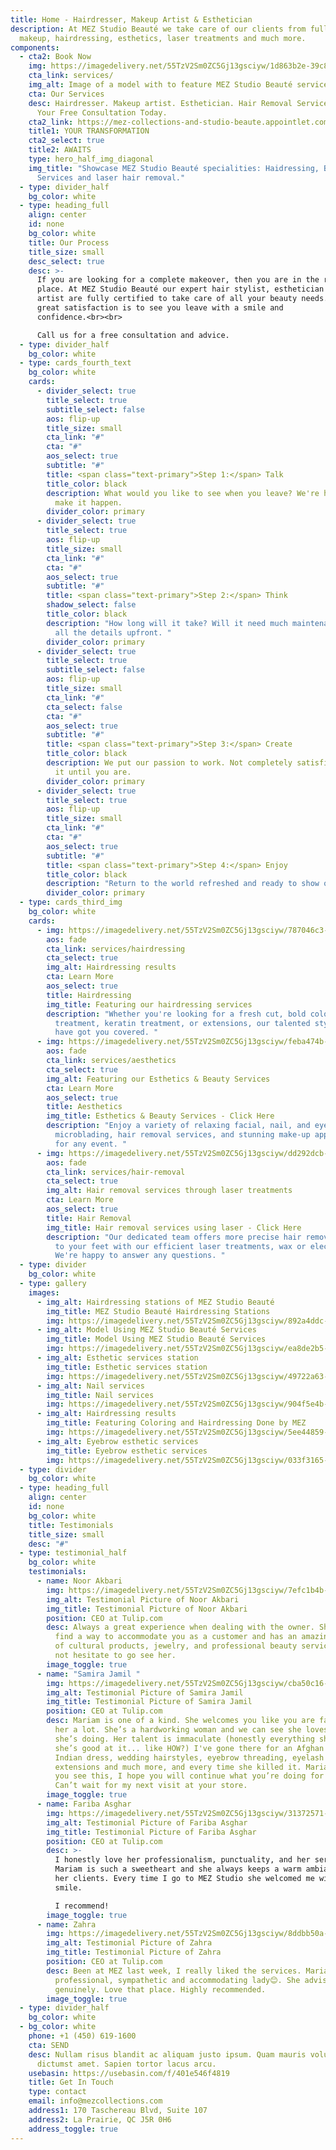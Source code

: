 ```yaml
---
title: Home - Hairdresser, Makeup Artist & Esthetician
description: At MEZ Studio Beauté we take care of our clients from full glam
  makeup, hairdressing, esthetics, laser treatments and much more.
components:
  - cta2: Book Now
    img: https://imagedelivery.net/55TzV2Sm0ZC5Gj13gsciyw/1d863b2e-39c8-4cd7-c598-164a507e8b00/HeroBackground
    cta_link: services/
    img_alt: Image of a model with to feature MEZ Studio Beauté services
    cta: Our Services
    desc: Hairdresser. Makeup artist. Esthetician. Hair Removal Services.<br> Get
      Your Free Consultation Today.
    cta2_link: https://mez-collections-and-studio-beaute.appointlet.com/
    title1: YOUR TRANSFORMATION
    cta2_select: true
    title2: AWAITS
    type: hero_half_img_diagonal
    img_title: "Showcase MEZ Studio Beauté specialities: Haidressing, Beauty
      Services and laser hair removal."
  - type: divider_half
    bg_color: white
  - type: heading_full
    align: center
    id: none
    bg_color: white
    title: Our Process
    title_size: small
    desc_select: true
    desc: >-
      If you are looking for a complete makeover, then you are in the right
      place. At MEZ Studio Beauté our expert hair stylist, esthetician makeup
      artist are fully certified to take care of all your beauty needs. Our
      great satisfaction is to see you leave with a smile and
      confidence.<br><br>

      Call us for a free consultation and advice.
  - type: divider_half
    bg_color: white
  - type: cards_fourth_text
    bg_color: white
    cards:
      - divider_select: true
        title_select: true
        subtitle_select: false
        aos: flip-up
        title_size: small
        cta_link: "#"
        cta: "#"
        aos_select: true
        subtitle: "#"
        title: <span class="text-primary">Step 1:</span> Talk
        title_color: black
        description: What would you like to see when you leave? We're here to listen and
          make it happen.
        divider_color: primary
      - divider_select: true
        title_select: true
        aos: flip-up
        title_size: small
        cta_link: "#"
        cta: "#"
        aos_select: true
        subtitle: "#"
        title: <span class="text-primary">Step 2:</span> Think
        shadow_select: false
        title_color: black
        description: "How long will it take? Will it need much maintenance? We give you
          all the details upfront. "
        divider_color: primary
      - divider_select: true
        title_select: true
        subtitle_select: false
        aos: flip-up
        title_size: small
        cta_link: "#"
        cta_select: false
        cta: "#"
        aos_select: true
        subtitle: "#"
        title: <span class="text-primary">Step 3:</span> Create
        title_color: black
        description: We put our passion to work. Not completely satisfied? We'll modify
          it until you are.
        divider_color: primary
      - divider_select: true
        title_select: true
        aos: flip-up
        title_size: small
        cta_link: "#"
        cta: "#"
        aos_select: true
        subtitle: "#"
        title: <span class="text-primary">Step 4:</span> Enjoy
        title_color: black
        description: "Return to the world refreshed and ready to show off your new look. "
        divider_color: primary
  - type: cards_third_img
    bg_color: white
    cards:
      - img: https://imagedelivery.net/55TzV2Sm0ZC5Gj13gsciyw/787046c3-89b4-4eb2-f7c8-19cbe544fc00/Square400px
        aos: fade
        cta_link: services/hairdressing
        cta_select: true
        img_alt: Hairdressing results
        cta: Learn More
        aos_select: true
        title: Hairdressing
        img_title: Featuring our hairdressing services
        description: "Whether you're looking for a fresh cut, bold colouring, root
          treatment, keratin treatment, or extensions, our talented stylists
          have got you covered. "
      - img: https://imagedelivery.net/55TzV2Sm0ZC5Gj13gsciyw/feba474b-77b0-4a11-55b4-50345bdc1000/Square400px
        aos: fade
        cta_link: services/aesthetics
        cta_select: true
        img_alt: Featuring our Esthetics & Beauty Services
        cta: Learn More
        aos_select: true
        title: Aesthetics
        img_title: Esthetics & Beauty Services - Click Here
        description: "Enjoy a variety of relaxing facial, nail, and eyelash treatments,
          microblading, hair removal services, and stunning make-up applications
          for any event. "
      - img: https://imagedelivery.net/55TzV2Sm0ZC5Gj13gsciyw/dd292dcb-cf6b-4873-6ab4-b124fe63e300/Square400px
        aos: fade
        cta_link: services/hair-removal
        cta_select: true
        img_alt: Hair removal services through laser treatments
        cta: Learn More
        aos_select: true
        title: Hair Removal
        img_title: Hair removal services using laser - Click Here
        description: "Our dedicated team offers more precise hair removal from your head
          to your feet with our efficient laser treatments, wax or electrolyses.
          We're happy to answer any questions. "
  - type: divider
    bg_color: white
  - type: gallery
    images:
      - img_alt: Hairdressing stations of MEZ Studio Beauté
        img_title: MEZ Studio Beauté Hairdressing Stations
        img: https://imagedelivery.net/55TzV2Sm0ZC5Gj13gsciyw/892a4ddc-2903-4519-7dd4-9d22e4e54f00/SquareDesktop
      - img_alt: Model Using MEZ Studio Beauté Services
        img_title: Model Using MEZ Studio Beauté Services
        img: https://imagedelivery.net/55TzV2Sm0ZC5Gj13gsciyw/ea8de2b5-f9fd-4676-4e3b-c62980125400/SquareDesktop
      - img_alt: Esthetic services station
        img_title: Esthetic services station
        img: https://imagedelivery.net/55TzV2Sm0ZC5Gj13gsciyw/49722a63-1241-4c6c-3247-deda0eb61500/SquareDesktop
      - img_alt: Nail services
        img_title: Nail services
        img: https://imagedelivery.net/55TzV2Sm0ZC5Gj13gsciyw/904f5e4b-12ab-4b94-cdda-76f43c73d700/SquareDesktop
      - img_alt: Hairdressing results
        img_title: Featuring Coloring and Hairdressing Done by MEZ
        img: https://imagedelivery.net/55TzV2Sm0ZC5Gj13gsciyw/5ee44859-466c-4f33-a365-0f787cfeee00/SquareDesktop
      - img_alt: Eyebrow esthetic services
        img_title: Eyebrow esthetic services
        img: https://imagedelivery.net/55TzV2Sm0ZC5Gj13gsciyw/033f3165-5fdb-49fb-e7c6-4ffb548fb900/SquareDesktop
  - type: divider
    bg_color: white
  - type: heading_full
    align: center
    id: none
    bg_color: white
    title: Testimonials
    title_size: small
    desc: "#"
  - type: testimonial_half
    bg_color: white
    testimonials:
      - name: Noor Akbari
        img: https://imagedelivery.net/55TzV2Sm0ZC5Gj13gsciyw/7efc1b4b-e959-4fa7-2965-04f178744d00/TestimonialBubble
        img_alt: Testimonial Picture of Noor Akbari
        img_title: Testimonial Picture of Noor Akbari
        position: CEO at Tulip.com
        desc: Always a great experience when dealing with the owner. She will always
          find a way to accommodate you as a customer and has an amazing variety
          of cultural products, jewelry, and professional beauty services. Do
          not hesitate to go see her.
        image_toggle: true
      - name: "Samira Jamil "
        img: https://imagedelivery.net/55TzV2Sm0ZC5Gj13gsciyw/cba50c16-7dc7-4be3-6352-bec4d6e01900/TestimonialBubble
        img_alt: Testimonial Picture of Samira Jamil
        img_title: Testimonial Picture of Samira Jamil
        position: CEO at Tulip.com
        desc: Mariam is one of a kind. She welcomes you like you are family; I admire
          her a lot. She’s a hardworking woman and we can see she loves what
          she’s doing. Her talent is immaculate (honestly everything she does,
          she’s good at it... like HOW?) I've gone there for an Afghan dress,
          Indian dress, wedding hairstyles, eyebrow threading, eyelash
          extensions and much more, and every time she killed it. Mariam jan, if
          you see this, I hope you will continue what you’re doing for ever!!
          Can’t wait for my next visit at your store.
        image_toggle: true
      - name: Fariba Asghar
        img: https://imagedelivery.net/55TzV2Sm0ZC5Gj13gsciyw/31372571-bdc7-4867-1275-6bc604b4be00/TestimonialBubble
        img_alt: Testimonial Picture of Fariba Asghar
        img_title: Testimonial Picture of Fariba Asghar
        position: CEO at Tulip.com
        desc: >-
          I honestly love her professionalism, punctuality, and her services.
          Mariam is such a sweetheart and she always keeps a warm ambiance for
          her clients. Every time I go to MEZ Studio she welcomed me with a
          smile.

          I recommend!
        image_toggle: true
      - name: Zahra
        img: https://imagedelivery.net/55TzV2Sm0ZC5Gj13gsciyw/8ddbb50a-31ad-4d2b-df28-fe815bdbbf00/TestimonialBubble
        img_alt: Testimonial Picture of Zahra
        img_title: Testimonial Picture of Zahra
        position: CEO at Tulip.com
        desc: Been at MEZ last week, I really liked the services. Mariam is very
          professional, sympathetic and accommodating lady😊. She advised me
          genuinely. Love that place. Highly recommended.
        image_toggle: true
  - type: divider_half
    bg_color: white
  - bg_color: white
    phone: +1 (450) 619-1600
    cta: SEND
    desc: Nullam risus blandit ac aliquam justo ipsum. Quam mauris volutpat massa
      dictumst amet. Sapien tortor lacus arcu.
    usebasin: https://usebasin.com/f/401e546f4819
    title: Get In Touch
    type: contact
    email: info@mezcollections.com
    address1: 170 Taschereau Blvd, Suite 107
    address2: La Prairie, QC J5R 0H6
    address_toggle: true
---
```

